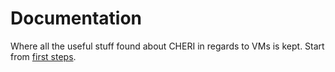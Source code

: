 # Documentation
 
Where all the useful stuff found about CHERI in regards to VMs is kept.
Start from [first steps](https://github.com/capablevms/docs/blob/master/cheri_first_steps.md).
